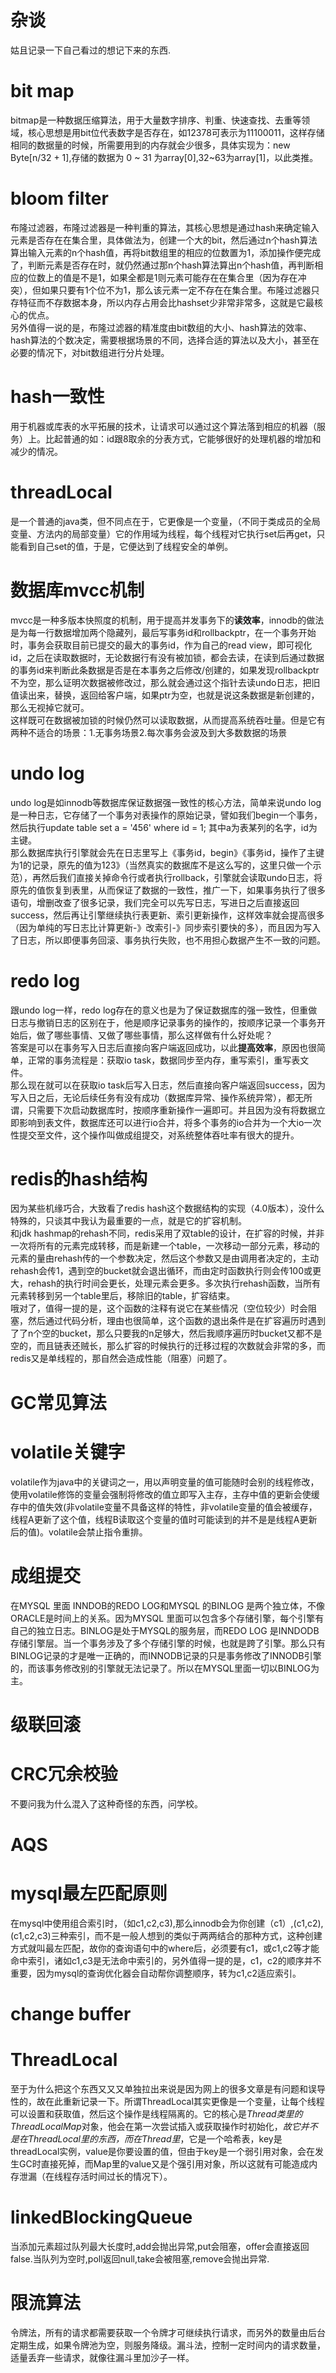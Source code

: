 # 杂谈
姑且记录一下自己看过的想记下来的东西.
# bit map 
bitmap是一种数据压缩算法，用于大量数字排序、判重、快速查找、去重等领域，核心思想是用bit位代表数字是否存在，如12378可表示为11100011，这样存储相同的数据量的时候，所需要用到的内存就会少很多，具体实现为：new Byte[n/32 + 1],存储的数据为 0 ~ 31 为array[0],32~63为array[1]，以此类推。
# bloom filter
布隆过滤器，布隆过滤器是一种判重的算法，其核心思想是通过hash来确定输入元素是否存在在集合里，具体做法为，创建一个大的bit[](根据情况也可能会分片)，然后通过n个hash算法算出输入元素的n个hash值，再将bit数组里的相应的位数置为1，添加操作便完成了，判断元素是否存在时，就仍然通过那n个hash算法算出n个hash值，再判断相应的位数上的值是不是1，如果全都是1则元素可能存在在集合里（因为存在冲突），但如果只要有1个位不为1，那么该元素一定不存在在集合里。布隆过滤器只存特征而不存数据本身，所以内存占用会比hashset少非常非常多，这就是它最核心的优点。<br>
另外值得一说的是，布隆过滤器的精准度由bit数组的大小、hash算法的效率、hash算法的个数决定，需要根据场景的不同，选择合适的算法以及大小，甚至在必要的情况下，对bit数组进行分片处理。
# hash一致性
用于机器或库表的水平拓展的技术，让请求可以通过这个算法落到相应的机器（服务）上。比起普通的如：id跟8取余的分表方式，它能够很好的处理机器的增加和减少的情况。
# threadLocal
是一个普通的java类，但不同点在于，它更像是一个变量，（不同于类成员的全局变量、方法内的局部变量）它的作用域为线程，每个线程对它执行set后再get，只能看到自己set的值，于是，它便达到了线程安全的单例。
# 数据库mvcc机制
mvcc是一种多版本快照度的机制，用于提高并发事务下的**读效率**，innodb的做法是为每一行数据增加两个隐藏列，最后写事务id和rollbackptr，在一个事务开始时，事务会获取目前已提交的最大的事务id，作为自己的read view，即可视化id，之后在读取数据时，无论数据行有没有被加锁，都会去读，在读到后通过数据的事务id来判断此条数据是否是在本事务之后修改/创建的，如果发现rollbackptr不为空，那么证明次数据被修改过，那么就会通过这个指针去读undo日志，把旧值读出来，替换，返回给客户端，如果ptr为空，也就是说这条数据是新创建的，那么无视掉它就可。                  
这样既可在数据被加锁的时候仍然可以读取数据，从而提高系统吞吐量。但是它有两种不适合的场景：1.无事务场景2.每次事务会波及到大多数数据的场景
# undo log
undo log是如innodb等数据库保证数据强一致性的核心方法，简单来说undo log是一种日志，它存储了一个事务对表操作的原始记录，譬如我们begin一个事务，然后执行update table set a = '456' where id = 1; 其中a为表某列的名字，id为主键。         
那么数据库执行引擎就会先在日志里写上《事务id，begin》《事务id，操作了主键为1的记录，原先的值为123》（当然真实的数据库不是这么写的，这里只做一个示范），再然后我们直接关掉命令行或者执行rollback，引擎就会读取undo日志，将原先的值恢复到表里，从而保证了数据的一致性，推广一下，如果事务执行了很多语句，增删改查了很多记录，我们完全可以先写日志，写进日之后直接返回success，然后再让引擎继续执行表更新、索引更新操作，这样效率就会提高很多（因为单纯的写日志比计算更新-》改索引-》同步索引要快的多），而且因为写入了日志，所以即便事务回滚、事务执行失败，也不用担心数据产生不一致的问题。
# redo log
跟undo log一样，redo log存在的意义也是为了保证数据库的强一致性，但重做日志与撤销日志的区别在于，他是顺序记录事务的操作的，按顺序记录一个事务开始后，做了哪些事情、又做了哪些事情，那么这样做有什么好处呢？         
答案是可以在事务写入日志后直接向客户端返回成功，以此**提高效率**，原因也很简单，正常的事务流程是：获取io task，数据同步至内存，重写索引，重写表文件。   
那么现在就可以在获取io task后写入日志，然后直接向客户端返回success，因为写入日之后，无论后续任务有没有成功（数据库异常、操作系统异常），都无所谓，只需要下次启动数据库时，按顺序重新操作一遍即可。并且因为没有将数据立即影响到表文件，数据库还可以进行io合并，将多个事务的io合并为一个大io一次性提交至文件，这个操作叫做成组提交，对系统整体吞吐率有很大的提升。
# redis的hash结构
因为某些机缘巧合，大致看了redis hash这个数据结构的实现（4.0版本），没什么特殊的，只谈其中我认为最重要的一点，就是它的扩容机制。      
和jdk hashmap的rehash不同，redis采用了双table的设计，在扩容的时候，并非一次将所有的元素完成转移，而是新建一个table，一次移动一部分元素，移动的元素的量由rehash传的一个参数决定，然后这个参数又是由调用者决定的，主动rehash会传1，遇到空的bucket就会退出循环，而由定时函数执行则会传100或更大，rehash的执行时间会更长，处理元素会更多。多次执行rehash函数，当所有元素转移到另一个table里后，移除旧的table，扩容结束。      
哦对了，值得一提的是，这个函数的注释有说它在某些情况（空位较少）时会阻塞，然后通过代码分析，理由也很简单，这个函数的退出条件是在扩容遍历时遇到了了n个空的bucket，那么只要我的n足够大，然后我顺序遍历时bucket又都不是空的，而且链表还贼长，那么扩容的时候执行的迁移过程的次数就会非常的多，而redis又是单线程的，那自然会造成性能（阻塞）问题了。
# GC常见算法

# volatile关键字
volatile作为java中的关键词之一，用以声明变量的值可能随时会别的线程修改，使用volatile修饰的变量会强制将修改的值立即写入主存，主存中值的更新会使缓存中的值失效(非volatile变量不具备这样的特性，非volatile变量的值会被缓存，线程A更新了这个值，线程B读取这个变量的值时可能读到的并不是是线程A更新后的值)。volatile会禁止指令重排。

# 成组提交
在MYSQL 里面  INNDOB的REDO LOG和MYSQL 的BINLOG 是两个独立体，不像ORACLE是时间上的关系。因为MYSQL 里面可以包含多个存储引擎，每个引擎有自己的独立日志。BINLOG是处于MYSQL的服务层，而REDO LOG 是INNDODB存储引擎层。当一个事务涉及了多个存储引擎的时候，也就是跨了引擎。那么只有BINLOG记录的才是唯一正确的，而INNODB记录的只是事务修改了INNODB引擎的，而该事务修改别的引擎就无法记录了。所以在MYSQL里面一切以BINLOG为主。

# 级联回滚

# CRC冗余校验
不要问我为什么混入了这种奇怪的东西，问学校。
# AQS

# mysql最左匹配原则
在mysql中使用组合索引时，（如c1,c2,c3),那么innodb会为你创建（c1）,(c1,c2),(c1,c2,c3)三种索引，而不是一般人想到的类似于两两结合的那种方式，这种创建方式就叫最左匹配，故你的查询语句中的where后，必须要有c1，或c1,c2等才能命中索引，诸如c1,c3是无法命中索引的，另外值得一提的是，c1，c2的顺序并不重要，因为mysql的查询优化器会自动帮你调整顺序，转为c1,c2适应索引。

# change buffer

# ThreadLocal
至于为什么把这个东西又又又单独拉出来说是因为网上的很多文章是有问题和误导性的，故在此重新记录一下。所谓ThreadLocal其实更像是一个变量，让每个线程可以设置和获取值，然后这个操作是线程隔离的。它的核心是*Thread类里的ThreadLocalMap*对象，他会在第一次尝试插入或获取操作时初始化，*故它并不是在ThreadLocal里的东西，而在Thread里*，它是一个哈希表，key是threadLocal实例，value是你要设置的值，但由于key是一个弱引用对象，会在发生GC时直接死掉，而Map里的value又是个强引用对象，所以这就有可能造成内存泄漏（在线程存活时间过长的情况下）。

# linkedBlockingQueue
当添加元素超过队列最大长度时,add会抛出异常,put会阻塞，offer会直接返回false.当队列为空时,poll返回null,take会被阻塞,remove会抛出异常.
# 限流算法
令牌法，所有的请求都需要获取一个令牌才可继续执行请求，而另外的数量由后台定期生成，如果令牌池为空，则服务降级。漏斗法，控制一定时间内的请求数量，适量丢弃一些请求，就像往漏斗里加沙子一样。

